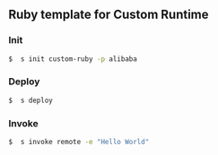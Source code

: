 ## Ruby template for Custom Runtime

### Init

```bash
$  s init custom-ruby -p alibaba
```

### Deploy

```bash
$  s deploy
```

### Invoke

```bash
$  s invoke remote -e "Hello World"
```